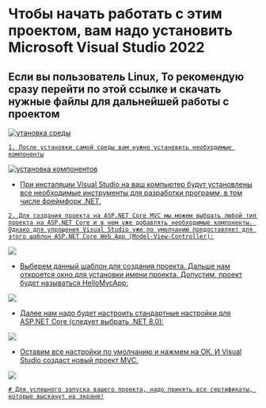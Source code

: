 # Чтобы начать работать с этим проектом, вам надо установить Microsoft Visual Studio 2022
## Если вы пользователь Linux, То рекомендую сразу перейти по этой ссылке и скачать нужные файлы для дальнейшей работы с проектом

<a href = "https://metanit.com/sharp/aspnet6/1.3.php)"/>

![утановка среды](https://metanit.com/sharp/aspnet6/pics/1.7.png)

```
1. После установки самой среды вам нужно установить необходимые компоненты
```
![установка компонентов](https://metanit.com/sharp/aspnet6/pics/1.8.png)

   - При инсталяции Visual Studio на ваш компьютер будут установлены все необходимые инструменты для разработки программ, в том числе фреймфорк .NET.

```
2. Для создания проекта на ASP.NET Core MVC мы можем выбрать любой тип проекта на ASP.NET Core и в нем уже добавлять необходимые компоненты. Однако для упрощения Visual Studio уже по умолчанию предоставляет для этого шаблон ASP.NET Core Web App (Model-View-Controller):
```

![]([https://metanit.com/sharp/aspnet6/pics/1.9.png](https://metanit.com/sharp/aspnetmvc/pics/1.1.png)https://metanit.com/sharp/aspnetmvc/pics/1.1.png)

   - Выберем данный шаблон для создания проекта. Дальше нам откроется окно для установки имени проекта. Допустим, проект будет называться HelloMvcApp:

![](https://metanit.com/sharp/aspnetmvc/pics/1.2.png)

  - Далее нам надо будет настроить стандартные настройки для ASP.NET Core (следует выбрать .NET 8.0):

![](https://metanit.com/sharp/aspnetmvc/pics/1.3.png)

  - Оставим все настройки по умолчанию и нажмем на ОК. И Visual Studio создаст новый проект MVC.
    
![](https://metanit.com/sharp/aspnetmvc/pics/1.4.png)

```
# Для успешного запуска вашего проекта, надо принять все сертификаты, которые выскачут на экране!
```
